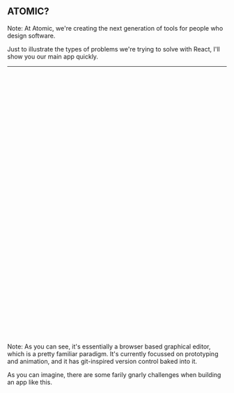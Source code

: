 ## ATOMIC?

Note:
At Atomic, we're creating the next generation of tools for people who design software. 

Just to illustrate the types of problems we're trying to solve with React, I'll show you our main app quickly.

---

<iframe data-src="https://player.vimeo.com/video/120035868?autoplay=0" width="1920" height="607" frameborder="0" webkitallowfullscreen mozallowfullscreen allowfullscreen></iframe>


Note:
As you can see, it's essentially a browser based graphical editor, which is a pretty familiar paradigm. It's currently focussed on prototyping and animation, and it has git-inspired version control baked into it.

As you can imagine, there are some farily gnarly challenges when building an app like this.
